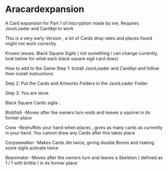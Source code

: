 # Aracardexpansion
A Card expansion for Part 1 of Inscryption made by me,
Requires JsonLoader and CardApi to work

This is a very early Version , a lot of Cards drop rates and places found might not work correctly

Known issues:
Black Square Sigils ( not something i can change currently, look below for what each black square sigil card does)

How to add to the Game
Step 1:
Install JsonLoader and CardApi and follow their install instructions

Step 2:
Put the Cards and Artworks Folders in the JsonLoader Folder

Step 3:
You are done

Black Square Cards sigils :

Blobfish
-Moves after the owners turn ends and leaves a squirrel in its former place

Crow
-Reshuffels your hand when places , gives as many cards as currently in your hand. You cannot draw any Cards after this takes place

Corpsewalker
-Makes Cards die twice, giving double Bones and making some sigils activate twice

Reanimator
-Moves after the owners turn and leaves a Skeleton ( defined as 1 / 1 with brittle ) in its former place
